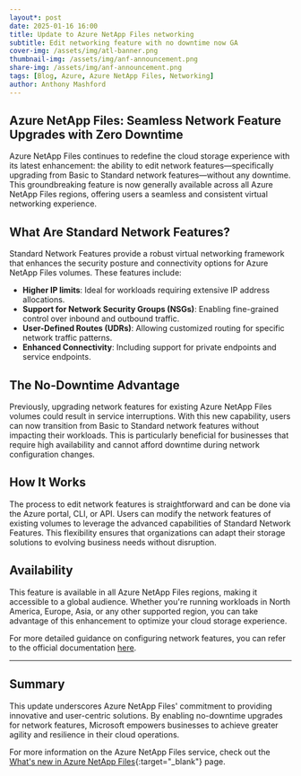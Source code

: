 ```yaml
---
layout*: post
date: 2025-01-16 16:00
title: Update to Azure NetApp Files networking
subtitle: Edit networking feature with no downtime now GA
cover-img: /assets/img/atl-banner.png
thumbnail-img: /assets/img/anf-announcement.png
share-img: /assets/img/anf-announcement.png
tags: [Blog, Azure, Azure NetApp Files, Networking]
author: Anthony Mashford
---
```


## Azure NetApp Files: Seamless Network Feature Upgrades with Zero Downtime

Azure NetApp Files continues to redefine the cloud storage experience with its latest enhancement: the ability to edit network features—specifically upgrading from Basic to Standard network features—without any downtime. This groundbreaking feature is now generally available across all Azure NetApp Files regions, offering users a seamless and consistent virtual networking experience.

## What Are Standard Network Features?

Standard Network Features provide a robust virtual networking framework that enhances the security posture and connectivity options for Azure NetApp Files volumes. These features include:

- **Higher IP limits**: Ideal for workloads requiring extensive IP address allocations.
- **Support for Network Security Groups (NSGs)**: Enabling fine-grained control over inbound and outbound traffic.
- **User-Defined Routes (UDRs)**: Allowing customized routing for specific network traffic patterns.
- **Enhanced Connectivity**: Including support for private endpoints and service endpoints.

## The No-Downtime Advantage

Previously, upgrading network features for existing Azure NetApp Files volumes could result in service interruptions. With this new capability, users can now transition from Basic to Standard network features without impacting their workloads. This is particularly beneficial for businesses that require high availability and cannot afford downtime during network configuration changes.

## How It Works

The process to edit network features is straightforward and can be done via the Azure portal, CLI, or API. Users can modify the network features of existing volumes to leverage the advanced capabilities of Standard Network Features. This flexibility ensures that organizations can adapt their storage solutions to evolving business needs without disruption.

## Availability

This feature is available in all Azure NetApp Files regions, making it accessible to a global audience. Whether you're running workloads in North America, Europe, Asia, or any other supported region, you can take advantage of this enhancement to optimize your cloud storage experience.

For more detailed guidance on configuring network features, you can refer to the official documentation [here](https://learn.microsoft.com/en-us/azure/azure-netapp-files/configure-network-features).

---

## Summary

This update underscores Azure NetApp Files' commitment to providing innovative and user-centric solutions. By enabling no-downtime upgrades for network features, Microsoft empowers businesses to achieve greater agility and resilience in their cloud operations.

For more information on the Azure NetApp Files service, check out the [What's new in Azure NetApp Files](https://learn.microsoft.com/en-us/azure/azure-netapp-files/whats-new){:target="_blank"} page.
